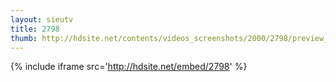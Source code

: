 ```yaml
---
layout: sieutv
title: 2798
thumb: http://hdsite.net/contents/videos_screenshots/2000/2798/preview_360p.mp4.jpg
---
```

{% include iframe src='http://hdsite.net/embed/2798' %}
 
